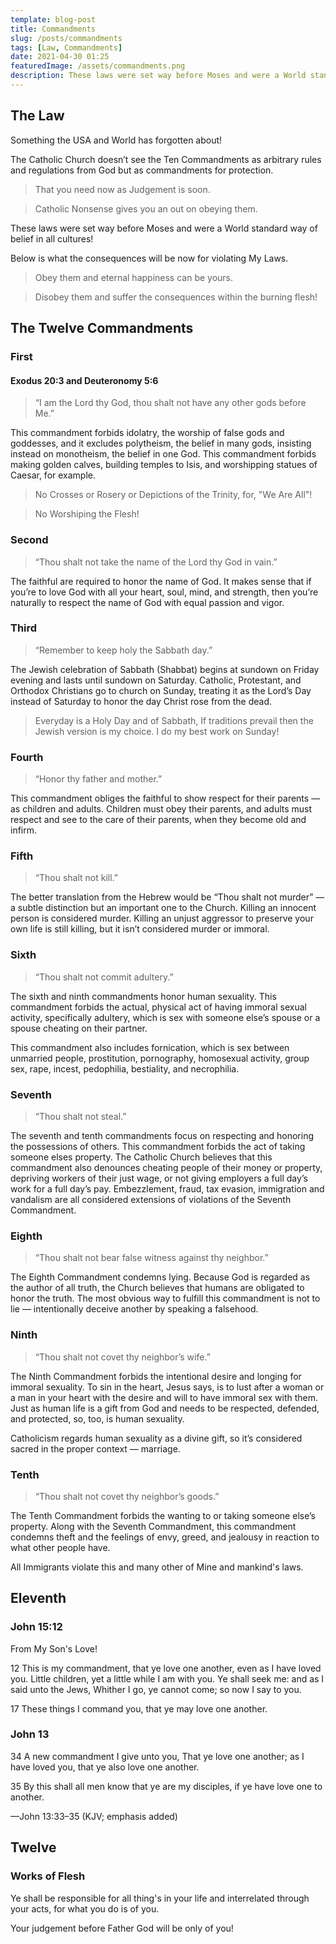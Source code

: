 ```yaml
---
template: blog-post
title: Commandments
slug: /posts/commandments
tags: [Law, Commandments]
date: 2021-04-30 01:25
featuredImage: /assets/commandments.png
description: These laws were set way before Moses and were a World standard way of belief in all cultures!
---
```


## The Law

Something the USA and World has forgotten about!

The Catholic Church doesn’t see the Ten Commandments as arbitrary rules and regulations from God but as commandments for protection. 

> That you need now as Judgement is soon.

> Catholic Nonsense gives you an out on obeying them.

These laws were set way before Moses and were a World standard way of belief in all cultures!

Below is what the consequences will be now for violating My Laws.

> Obey them and eternal happiness can be yours.

> Disobey them and suffer the consequences within the burning flesh!

## The Twelve Commandments

### First

#### Exodus 20:3 and Deuteronomy 5:6

> “I am the Lord thy God, thou shalt not have any other gods before Me.”

This commandment forbids idolatry, the worship of false gods and goddesses, and it excludes polytheism, the belief in many gods, insisting instead on monotheism, the belief in one God. This commandment forbids making golden calves, building temples to Isis, and worshipping statues of Caesar, for example.

> No Crosses or Rosery or Depictions of the Trinity, for, "We Are All"!

> No Worshiping the Flesh!

### Second

> “Thou shalt not take the name of the Lord thy God in vain.”

The faithful are required to honor the name of God. It makes sense that if you’re to love God with all your heart, soul, mind, and strength, then you’re naturally to respect the name of God with equal passion and vigor.

### Third

> “Remember to keep holy the Sabbath day.”

The Jewish celebration of Sabbath (Shabbat) begins at sundown on Friday evening and lasts until sundown on Saturday. Catholic, Protestant, and Orthodox Christians go to church on Sunday, treating it as the Lord’s Day instead of Saturday to honor the day Christ rose from the dead.

> Everyday is a Holy Day and of Sabbath, If traditions prevail then the Jewish version is my choice. I do my best work on Sunday!

### Fourth

> “Honor thy father and mother.”

This commandment obliges the faithful to show respect for their parents — as children and adults. Children must obey their parents, and adults must respect and see to the care of their parents, when they become old and infirm.

### Fifth

> “Thou shalt not kill.”

The better translation from the Hebrew would be “Thou shalt not murder” — a subtle distinction but an important one to the Church. Killing an innocent person is considered murder. Killing an unjust aggressor to preserve your own life is still killing, but it isn’t considered murder or immoral.

### Sixth

> “Thou shalt not commit adultery.”

The sixth and ninth commandments honor human sexuality. This commandment forbids the actual, physical act of having immoral sexual activity, specifically adultery, which is sex with someone else’s spouse or a spouse cheating on their partner. 

This commandment also includes fornication, which is sex between unmarried people, prostitution, pornography, homosexual activity, group sex, rape, incest, pedophilia, bestiality, and necrophilia.

### Seventh

> “Thou shalt not steal.”

The seventh and tenth commandments focus on respecting and honoring the possessions of others. 
This commandment forbids the act of taking someone elses property. 
The Catholic Church believes that this commandment also denounces cheating people of their money or property, depriving workers of their just wage, or not giving employers a full day’s work for a full day’s pay. 
Embezzlement, fraud, tax evasion, immigration and vandalism are all considered extensions of violations of the Seventh Commandment.

### Eighth

> “Thou shalt not bear false witness against thy neighbor.”

The Eighth Commandment condemns lying. Because God is regarded as the author of all truth, the Church believes that humans are obligated to honor the truth. The most obvious way to fulfill this commandment is not to lie — intentionally deceive another by speaking a falsehood.

### Ninth

> “Thou shalt not covet thy neighbor’s wife.”

The Ninth Commandment forbids the intentional desire and longing for immoral sexuality. To sin in the heart, Jesus says, is to lust after a woman or a man in your heart with the desire and will to have immoral sex with them. Just as human life is a gift from God and needs to be respected, defended, and protected, so, too, is human sexuality. 

Catholicism regards human sexuality as a divine gift, so it’s considered sacred in the proper context — marriage.

### Tenth

> “Thou shalt not covet thy neighbor’s goods.”

The Tenth Commandment forbids the wanting to or taking someone else’s property. 
Along with the Seventh Commandment, this commandment condemns theft and the feelings of envy, greed, and jealousy in reaction to what other people have.

All Immigrants violate this and many other of Mine and mankind's laws.

## Eleventh

### John 15:12

From My Son's Love!

12 This is my commandment, that ye love one another, even as I have loved you.
Little children, yet a little while I am with you. Ye shall seek me: and as I said unto the Jews, Whither I go, ye cannot come; so now I say to you. 

17 These things I command you, that ye may love one another.

### John 13

34 A new commandment I give unto you, That ye love one another; as I have loved you, that ye also love one another. 

35 By this shall all men know that ye are my disciples, if ye have love one to another. 

—John 13:33–35 (KJV; emphasis added)

## Twelve

### Works of Flesh

Ye shall be responsible for all thing's in your life and interrelated through your acts, for what you do is of you.

Your judgement before Father God will be only of you!